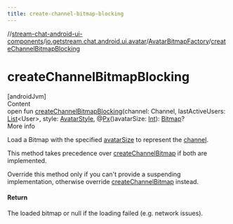 ```yaml
---
title: create-channel-bitmap-blocking
---
```

//[stream-chat-android-ui-components](../../../index.md)/[io.getstream.chat.android.ui.avatar](../index.md)/[AvatarBitmapFactory](index.md)/[createChannelBitmapBlocking](createChannelBitmapBlocking.md)



# createChannelBitmapBlocking  
[androidJvm]  
Content  
open fun [createChannelBitmapBlocking](createChannelBitmapBlocking.md)(channel: Channel, lastActiveUsers: [List](https://kotlinlang.org/api/latest/jvm/stdlib/kotlin.collections/-list/index.html)&lt;User&gt;, style: [AvatarStyle](../AvatarStyle/index.md), @[Px](https://developer.android.com/reference/kotlin/androidx/annotation/Px.html)()avatarSize: [Int](https://kotlinlang.org/api/latest/jvm/stdlib/kotlin/-int/index.html)): [Bitmap](https://developer.android.com/reference/kotlin/android/graphics/Bitmap.html)?  
More info  


Load a Bitmap with the specified [avatarSize](createChannelBitmapBlocking.md) to represent the [channel](createChannelBitmapBlocking.md).



This method takes precedence over [createChannelBitmap](createChannelBitmap.md) if both are implemented.



Override this method only if you can't provide a suspending implementation, otherwise override [createChannelBitmap](createChannelBitmap.md) instead.



#### Return  


The loaded bitmap or null if the loading failed (e.g. network issues).

  



